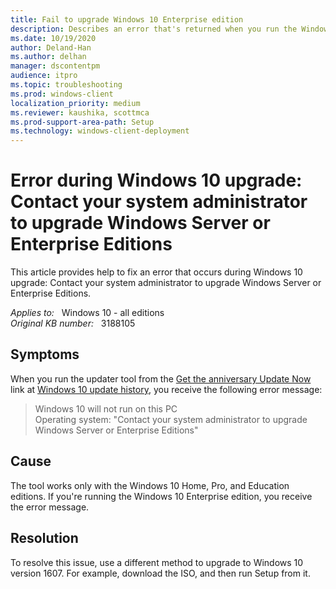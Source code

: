```yaml
---
title: Fail to upgrade Windows 10 Enterprise edition
description: Describes an error that's returned when you run the Windows 10 update tool and provides a solution to this issue.
ms.date: 10/19/2020
author: Deland-Han
ms.author: delhan
manager: dscontentpm
audience: itpro
ms.topic: troubleshooting
ms.prod: windows-client
localization_priority: medium
ms.reviewer: kaushika, scottmca
ms.prod-support-area-path: Setup
ms.technology: windows-client-deployment
---
```

# Error during Windows 10 upgrade: Contact your system administrator to upgrade Windows Server or Enterprise Editions

This article provides help to fix an error that occurs during Windows 10 upgrade: Contact your system administrator to upgrade Windows Server or Enterprise Editions.

_Applies to:_ &nbsp; Windows 10 - all editions  
_Original KB number:_ &nbsp; 3188105

## Symptoms

When you run the updater tool from the [Get the anniversary Update Now](https://go.microsoft.com/fwlink/p/?linkid=821403) link at [Windows 10 update history](https://support.microsoft.com/help/4018124/windows-10-update-history), you receive the following error message:

> Windows 10 will not run on this PC  
Operating system: "Contact your system administrator to upgrade Windows Server or Enterprise Editions"

## Cause

The tool works only with the Windows 10 Home, Pro, and Education editions. If you're running the Windows 10 Enterprise edition, you receive the error message.

## Resolution

To resolve this issue, use a different method to upgrade to Windows 10 version 1607. For example, download the ISO, and then run Setup from it.
